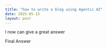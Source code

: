```yaml
---
title: "how to write a blog using Agentic AI"
date: 2025-05-15
layout: post
---
```


I now can give a great answer

Final Answer